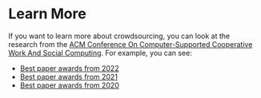 # Learn More
If you want to learn more about crowdsourcing, you can look at the research from the [ACM Conference On Computer-Supported Cooperative Work And Social Computing](https://cscw.acm.org/). For example, you can see:
- [Best paper awards from 2022](https://programs.sigchi.org/cscw/2022/awards/best-papers)
- [Best paper awards from 2021](https://programs.sigchi.org/cscw/2021/awards/best-papers)
- [Best paper awards from 2020](https://programs.sigchi.org/cscw/2020/awards/best-papers)
